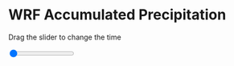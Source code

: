 <h1>WRF Accumulated Precipitation</h1>
<p>Drag the slider to change the time</p>

<div class="slidecontainer">
<input oninput='setImage(this)' class="slider" type="range" min="0" max="49" value="0" step="1" />
<img id='img'/>
</div>

<script>
var img = document.getElementById('img');
var img_array = ['/assets/images/wrf/r_wrfout_d01_2020-02-12_12:00:00.png',
'/assets/images/wrf/r_wrfout_d01_2020-02-12_13:00:00.png',
'/assets/images/wrf/r_wrfout_d01_2020-02-12_14:00:00.png',
'/assets/images/wrf/r_wrfout_d01_2020-02-12_15:00:00.png',
'/assets/images/wrf/r_wrfout_d01_2020-02-12_16:00:00.png',
'/assets/images/wrf/r_wrfout_d01_2020-02-12_17:00:00.png',
'/assets/images/wrf/r_wrfout_d01_2020-02-12_18:00:00.png',
'/assets/images/wrf/r_wrfout_d01_2020-02-12_19:00:00.png',
'/assets/images/wrf/r_wrfout_d01_2020-02-12_20:00:00.png',
'/assets/images/wrf/r_wrfout_d01_2020-02-12_21:00:00.png',
'/assets/images/wrf/r_wrfout_d01_2020-02-12_22:00:00.png',
'/assets/images/wrf/r_wrfout_d01_2020-02-12_23:00:00.png',
'/assets/images/wrf/r_wrfout_d01_2020-02-13_00:00:00.png',
'/assets/images/wrf/r_wrfout_d01_2020-02-13_01:00:00.png',
'/assets/images/wrf/r_wrfout_d01_2020-02-13_02:00:00.png',
'/assets/images/wrf/r_wrfout_d01_2020-02-13_03:00:00.png',
'/assets/images/wrf/r_wrfout_d01_2020-02-13_04:00:00.png',
'/assets/images/wrf/r_wrfout_d01_2020-02-13_05:00:00.png',
'/assets/images/wrf/r_wrfout_d01_2020-02-13_06:00:00.png',
'/assets/images/wrf/r_wrfout_d01_2020-02-13_07:00:00.png',
'/assets/images/wrf/r_wrfout_d01_2020-02-13_08:00:00.png',
'/assets/images/wrf/r_wrfout_d01_2020-02-13_09:00:00.png',
'/assets/images/wrf/r_wrfout_d01_2020-02-13_10:00:00.png',
'/assets/images/wrf/r_wrfout_d01_2020-02-13_11:00:00.png',
'/assets/images/wrf/r_wrfout_d01_2020-02-13_12:00:00.png',
'/assets/images/wrf/r_wrfout_d01_2020-02-13_13:00:00.png',
'/assets/images/wrf/r_wrfout_d01_2020-02-13_14:00:00.png',
'/assets/images/wrf/r_wrfout_d01_2020-02-13_15:00:00.png',
'/assets/images/wrf/r_wrfout_d01_2020-02-13_16:00:00.png',
'/assets/images/wrf/r_wrfout_d01_2020-02-13_17:00:00.png',
'/assets/images/wrf/r_wrfout_d01_2020-02-13_18:00:00.png',
'/assets/images/wrf/r_wrfout_d01_2020-02-13_19:00:00.png',
'/assets/images/wrf/r_wrfout_d01_2020-02-13_20:00:00.png',
'/assets/images/wrf/r_wrfout_d01_2020-02-13_21:00:00.png',
'/assets/images/wrf/r_wrfout_d01_2020-02-13_22:00:00.png',
'/assets/images/wrf/r_wrfout_d01_2020-02-13_23:00:00.png',
'/assets/images/wrf/r_wrfout_d01_2020-02-14_00:00:00.png',
'/assets/images/wrf/r_wrfout_d01_2020-02-14_01:00:00.png',
'/assets/images/wrf/r_wrfout_d01_2020-02-14_02:00:00.png',
'/assets/images/wrf/r_wrfout_d01_2020-02-14_03:00:00.png',
'/assets/images/wrf/r_wrfout_d01_2020-02-14_04:00:00.png',
'/assets/images/wrf/r_wrfout_d01_2020-02-14_05:00:00.png',
'/assets/images/wrf/r_wrfout_d01_2020-02-14_06:00:00.png',
'/assets/images/wrf/r_wrfout_d01_2020-02-14_07:00:00.png',
'/assets/images/wrf/r_wrfout_d01_2020-02-14_08:00:00.png',
'/assets/images/wrf/r_wrfout_d01_2020-02-14_09:00:00.png',
'/assets/images/wrf/r_wrfout_d01_2020-02-14_10:00:00.png',
'/assets/images/wrf/r_wrfout_d01_2020-02-14_11:00:00.png',
'/assets/images/wrf/r_wrfout_d01_2020-02-14_12:00:00.png',];
function setImage(obj)
{
        var value = obj.value;
        img.src = img_array[value];

}
</script>
